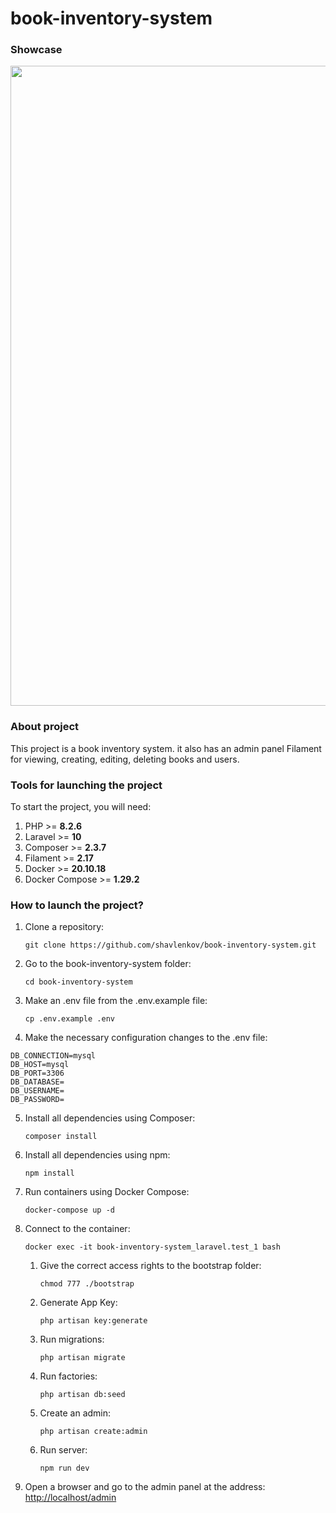 # book-inventory-system

### Showcase
<img src="./showcase.gif" width="1024">

### About project
This project is a book inventory system. it also has an admin panel Filament for viewing, creating, editing, deleting books and users.

### Tools for launching the project
To start the project, you will need:

1. PHP >= **8.2.6**
2. Laravel >= **10**
3. Composer >= **2.3.7**
4. Filament >= **2.17**
5. Docker >= **20.10.18**
6. Docker Compose >= **1.29.2**

### How to launch the project?
1. Clone a repository:

   `git clone https://github.com/shavlenkov/book-inventory-system.git`
2. Go to the book-inventory-system folder:

   `cd book-inventory-system`
3. Make an .env file from the .env.example file:

   `cp .env.example .env`
4. Make the necessary configuration changes to the .env file:
```
DB_CONNECTION=mysql
DB_HOST=mysql
DB_PORT=3306
DB_DATABASE=
DB_USERNAME=
DB_PASSWORD=
```
5. Install all dependencies using Composer:

   `composer install`
6. Install all dependencies using npm:

   `npm install`
7. Run containers using Docker Compose:

   `docker-compose up -d`
8. Connect to the container:

   `docker exec -it book-inventory-system_laravel.test_1 bash`
    1. Give the correct access rights to the bootstrap folder:

       `chmod 777 ./bootstrap`
    2. Generate App Key:

       `php artisan key:generate`
    3. Run migrations:

       `php artisan migrate`
    4. Run factories:

       `php artisan db:seed`
    5. Сreate an admin:

       `php artisan create:admin`
    6. Run server:

       `npm run dev`
9. Open a browser and go to the admin panel at the address:
   [http://localhost/admin](http://localhost/admin "http://localhost/admin")
